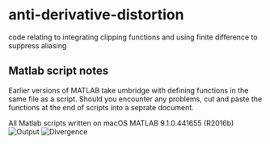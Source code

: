 # anti-derivative-distortion
code relating to integrating clipping functions and using finite difference to suppress aliasing

## Matlab script notes
Earlier versions of MATLAB take umbridge with defining functions in the same file as a script.
Should you encounter any problems, cut and paste the functions at the end of scripts into a seprate document.

All Matlab scripts written on macOS MATLAB 9.1.0.441655 (R2016b)
![Output](https://github.com/mhamilt/anti-derivative-distortion/images/antiDivFull.png)
![Divergence](https://github.com/mhamilt/anti-derivative-distortion/images/antiDivDiverge.png)

